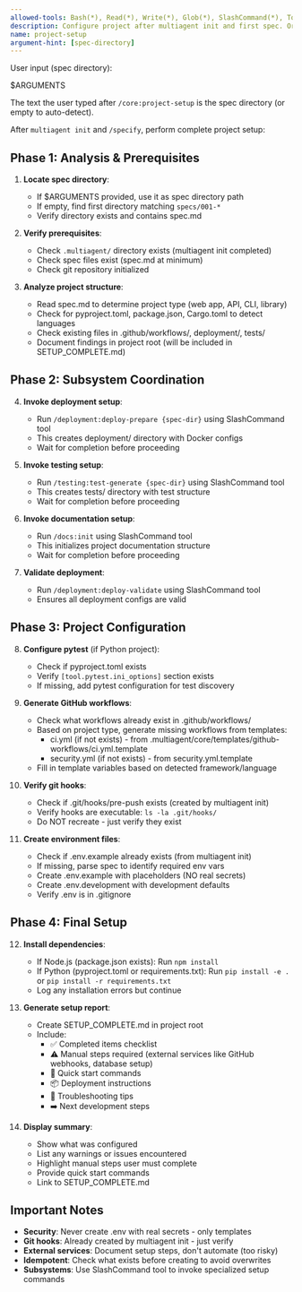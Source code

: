 ```yaml
---
allowed-tools: Bash(*), Read(*), Write(*), Glob(*), SlashCommand(*), TodoWrite(*)
description: Configure project after multiagent init and first spec. Orchestrates deployment, testing, and documentation setup by coordinating subsystem slash commands and generating final setup report.
name: project-setup
argument-hint: [spec-directory]
---
```


User input (spec directory):

$ARGUMENTS

The text the user typed after `/core:project-setup` is the spec directory (or empty to auto-detect).

After `multiagent init` and `/specify`, perform complete project setup:

## Phase 1: Analysis & Prerequisites

1. **Locate spec directory**:
   - If $ARGUMENTS provided, use it as spec directory path
   - If empty, find first directory matching `specs/001-*`
   - Verify directory exists and contains spec.md

2. **Verify prerequisites**:
   - Check `.multiagent/` directory exists (multiagent init completed)
   - Check spec files exist (spec.md at minimum)
   - Check git repository initialized

3. **Analyze project structure**:
   - Read spec.md to determine project type (web app, API, CLI, library)
   - Check for pyproject.toml, package.json, Cargo.toml to detect languages
   - Check existing files in .github/workflows/, deployment/, tests/
   - Document findings in project root (will be included in SETUP_COMPLETE.md)

## Phase 2: Subsystem Coordination

4. **Invoke deployment setup**:
   - Run `/deployment:deploy-prepare {spec-dir}` using SlashCommand tool
   - This creates deployment/ directory with Docker configs
   - Wait for completion before proceeding

5. **Invoke testing setup**:
   - Run `/testing:test-generate {spec-dir}` using SlashCommand tool
   - This creates tests/ directory with test structure
   - Wait for completion before proceeding

6. **Invoke documentation setup**:
   - Run `/docs:init` using SlashCommand tool
   - This initializes project documentation structure
   - Wait for completion before proceeding

7. **Validate deployment**:
   - Run `/deployment:deploy-validate` using SlashCommand tool
   - Ensures all deployment configs are valid

## Phase 3: Project Configuration

8. **Configure pytest** (if Python project):
   - Check if pyproject.toml exists
   - Verify `[tool.pytest.ini_options]` section exists
   - If missing, add pytest configuration for test discovery

9. **Generate GitHub workflows**:
   - Check what workflows already exist in .github/workflows/
   - Based on project type, generate missing workflows from templates:
     - ci.yml (if not exists) - from .multiagent/core/templates/github-workflows/ci.yml.template
     - security.yml (if not exists) - from security.yml.template
   - Fill in template variables based on detected framework/language

10. **Verify git hooks**:
    - Check if .git/hooks/pre-push exists (created by multiagent init)
    - Verify hooks are executable: `ls -la .git/hooks/`
    - Do NOT recreate - just verify they exist

11. **Create environment files**:
    - Check if .env.example already exists (from multiagent init)
    - If missing, parse spec to identify required env vars
    - Create .env.example with placeholders (NO real secrets)
    - Create .env.development with development defaults
    - Verify .env is in .gitignore

## Phase 4: Final Setup

12. **Install dependencies**:
    - If Node.js (package.json exists): Run `npm install`
    - If Python (pyproject.toml or requirements.txt): Run `pip install -e .` or `pip install -r requirements.txt`
    - Log any installation errors but continue

13. **Generate setup report**:
    - Create SETUP_COMPLETE.md in project root
    - Include:
      - ✅ Completed items checklist
      - ⚠️ Manual steps required (external services like GitHub webhooks, database setup)
      - 🚀 Quick start commands
      - 📦 Deployment instructions
      - 🔧 Troubleshooting tips
      - ➡️ Next development steps

14. **Display summary**:
    - Show what was configured
    - List any warnings or issues encountered
    - Highlight manual steps user must complete
    - Provide quick start commands
    - Link to SETUP_COMPLETE.md

## Important Notes

- **Security**: Never create .env with real secrets - only templates
- **Git hooks**: Already created by multiagent init - just verify
- **External services**: Document setup steps, don't automate (too risky)
- **Idempotent**: Check what exists before creating to avoid overwrites
- **Subsystems**: Use SlashCommand tool to invoke specialized setup commands